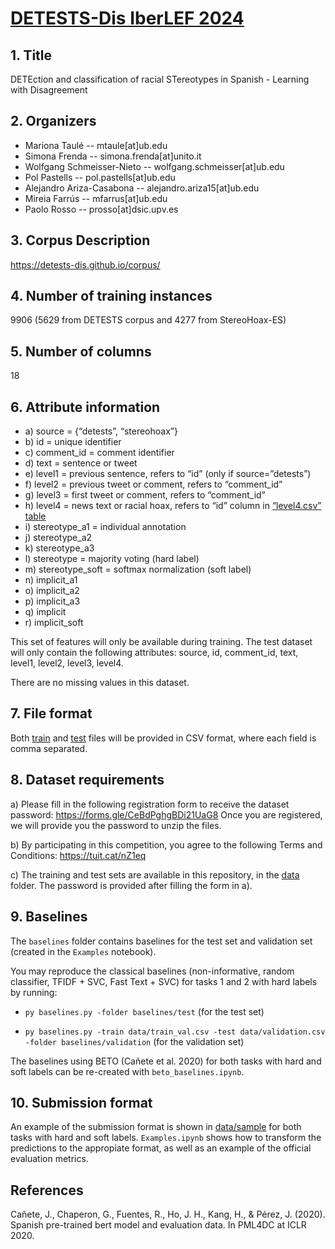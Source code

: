 # [DETESTS-Dis IberLEF 2024](https://detests-dis.github.io/corpus/)

## 1. Title

DETEction and classification of racial STereotypes in Spanish - Learning with Disagreement

## 2. Organizers

- Mariona Taulé -- mtaule[at]ub.edu
- Simona Frenda -- simona.frenda[at]unito.it
- Wolfgang Schmeisser-Nieto -- wolfgang.schmeisser[at]ub.edu
- Pol Pastells -- pol.pastells[at]ub.edu
- Alejandro Ariza-Casabona -- alejandro.ariza15[at]ub.edu
- Mireia Farrús -- mfarrus[at]ub.edu
- Paolo Rosso -- prosso[at]dsic.upv.es

## 3. Corpus Description

https://detests-dis.github.io/corpus/

## 4. Number of training instances

9906 (5629 from DETESTS corpus and 4277 from StereoHoax-ES)

## 5. Number of columns

18

## 6. Attribute information

- a) source = {“detests”, “stereohoax”}
- b) id = unique identifier
- c) comment_id = comment identifier
- d) text = sentence or tweet
- e) level1 = previous sentence, refers to “id” (only if source=”detests”)
- f) level2 = previous tweet or comment, refers to “comment_id”
- g) level3 = first tweet or comment, refers to “comment_id”
- h) level4 = news text or racial hoax, refers to “id” column in [“level4.csv” table](https://github.com/clic-ub/DETESTS-Dis/blob/main/data/level4_table.zip)
- i) stereotype_a1 = individual annotation
- j) stereotype_a2
- k) stereotype_a3
- l) stereotype = majority voting (hard label)
- m) stereotype_soft = softmax normalization (soft label)
- n) implicit_a1
- o) implicit_a2
- p) implicit_a3
- q) implicit
- r) implicit_soft

This set of features will only be available during training. The test dataset will only contain the
following attributes: source, id, comment_id, text, level1, level2, level3, level4.

There are no missing values in this dataset.

## 7. File format

Both [train](https://github.com/clic-ub/DETESTS-Dis/blob/main/data/training_data.zip) and [test](https://github.com/clic-ub/DETESTS-Dis/blob/main/data/test.zip) files will be provided in CSV format, where each field is comma separated.

## 8. Dataset requirements

a) Please fill in the following registration form to receive the dataset password:
https://forms.gle/CeBdPghgBDi21UaG8
  Once you are registered, we will provide you the password to unzip the files.

b) By participating in this competition, you agree to the following Terms and Conditions:
https://tuit.cat/nZ1eq

c) The training and test sets are available in this repository, in the [data](https://github.com/clic-ub/DETESTS-Dis/blob/main/data) folder. The password is provided after filling the form in a).

## 9. Baselines

The `baselines` folder contains baselines for the test set and validation set (created in the `Examples` notebook).

You may reproduce the classical baselines (non-informative, random classifier, TFIDF + SVC, Fast Text + SVC) for tasks 1 and 2 with hard labels by running:

- `py baselines.py -folder baselines/test` (for the test set)

- `py baselines.py -train data/train_val.csv -test data/validation.csv -folder baselines/validation` (for the validation set)

The baselines using BETO (Cañete et al. 2020) for both tasks with hard and soft labels can be re-created with `beto_baselines.ipynb`.

## 10. Submission format

An example of the submission format is shown in [data/sample](https://github.com/clic-ub/DETESTS-Dis/tree/main/data/sample) for both tasks with hard and soft labels.
`Examples.ipynb` shows how to transform the predictions to the appropiate format, as well as an example of the official evaluation metrics.


## References

Cañete, J., Chaperon, G., Fuentes, R., Ho, J. H., Kang, H., & Pérez, J. (2020). Spanish pre-trained bert model and evaluation data. In PML4DC at ICLR 2020.
